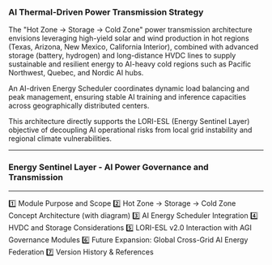 ### AI Thermal-Driven Power Transmission Strategy

The "Hot Zone → Storage → Cold Zone" power transmission architecture envisions leveraging high-yield solar and wind production in hot regions (Texas, Arizona, New Mexico, California Interior), combined with advanced storage (battery, hydrogen) and long-distance HVDC lines to supply sustainable and resilient energy to AI-heavy cold regions such as Pacific Northwest, Quebec, and Nordic AI hubs.

An AI-driven Energy Scheduler coordinates dynamic load balancing and peak management, ensuring stable AI training and inference capacities across geographically distributed centers.

This architecture directly supports the LORI-ESL (Energy Sentinel Layer) objective of decoupling AI operational risks from local grid instability and regional climate vulnerabilities.

---

### Energy Sentinel Layer - AI Power Governance and Transmission

---

1️⃣ Module Purpose and Scope
2️⃣ Hot Zone → Storage → Cold Zone Concept Architecture (with diagram)
3️⃣ AI Energy Scheduler Integration
4️⃣ HVDC and Storage Considerations
5️⃣ LORI-ESL v2.0 Interaction with AGI Governance Modules
6️⃣ Future Expansion: Global Cross-Grid AI Energy Federation
7️⃣ Version History & References
